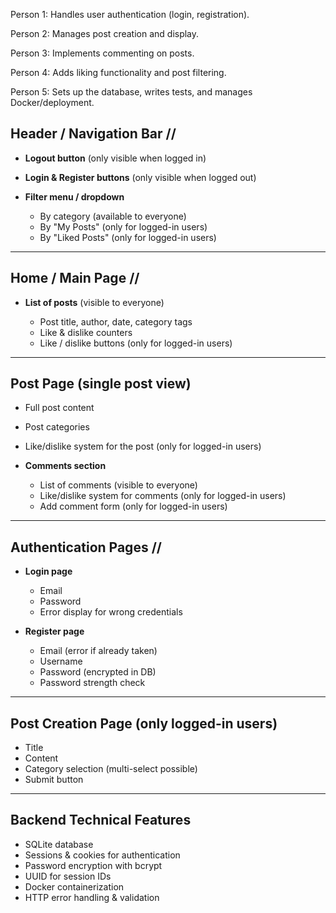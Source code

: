 Person 1: Handles user authentication (login, registration).

Person 2: Manages post creation and display.

Person 3: Implements commenting on posts.

Person 4: Adds liking functionality and post filtering.

Person 5: Sets up the database, writes tests, and manages Docker/deployment.


## **Header / Navigation Bar** //

* **Logout button** (only visible when logged in)
* **Login & Register buttons** (only visible when logged out)
* **Filter menu / dropdown**

  * By category (available to everyone)
  * By "My Posts" (only for logged-in users)
  * By "Liked Posts" (only for logged-in users)

---

## **Home / Main Page** //

* **List of posts** (visible to everyone)

  * Post title, author, date, category tags
  * Like & dislike counters
  * Like / dislike buttons (only for logged-in users)

---

## **Post Page** (single post view)

* Full post content
* Post categories
* Like/dislike system for the post (only for logged-in users)
* **Comments section**

  * List of comments (visible to everyone)
  * Like/dislike system for comments (only for logged-in users)
  * Add comment form (only for logged-in users)

---

## **Authentication Pages**   //

* **Login page**

  * Email
  * Password
  * Error display for wrong credentials
* **Register page**

  * Email (error if already taken)
  * Username 
  * Password (encrypted in DB)
  * Password strength check

---

## **Post Creation Page** (only logged-in users)

* Title
* Content
* Category selection (multi-select possible)
* Submit button

---

## **Backend Technical Features**

* SQLite database
* Sessions & cookies for authentication
* Password encryption with bcrypt
* UUID for session IDs
* Docker containerization
* HTTP error handling & validation
